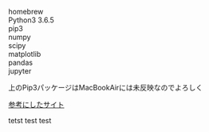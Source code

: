 homebrew  
  Python3 3.6.5  
  pip3  
    numpy  
    scipy  
    matplotlib  
    pandas  
    jupyter  

上のPip3パッケージはMacBookAirには未反映なのでよろしく


[参考にしたサイト](https://qiita.com/yoshizaki_kkgk/items/4663148a2b3ca078ddbc)

tetst test test
